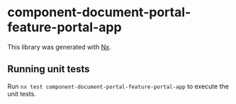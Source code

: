 # component-document-portal-feature-portal-app

This library was generated with [Nx](https://nx.dev).

## Running unit tests

Run `nx test component-document-portal-feature-portal-app` to execute the unit tests.
